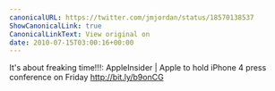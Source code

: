 ```yaml
---
canonicalURL: https://twitter.com/jmjordan/status/18570138537
ShowCanonicalLink: true
CanonicalLinkText: View original on
date: 2010-07-15T03:00:16+00:00
---
```

It's about freaking time!!!: AppleInsider | Apple to hold iPhone 4 press conference on Friday http://bit.ly/b9onCG
